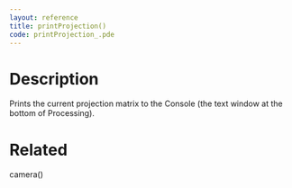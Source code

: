 ```yaml
---
layout: reference
title: printProjection()
code: printProjection_.pde
---
```


# Description

Prints the current projection matrix to the Console (the text window at the bottom of Processing).

# Related

camera()
